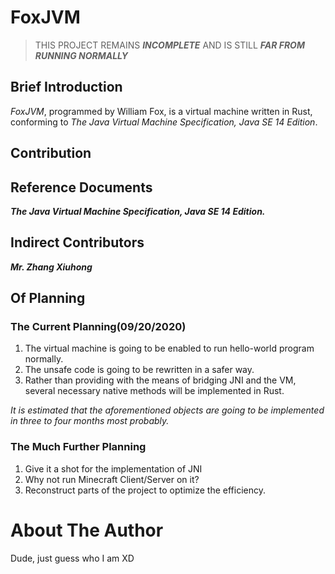 # FoxJVM
> THIS PROJECT REMAINS ***INCOMPLETE*** AND IS STILL ***FAR FROM RUNNING NORMALLY***


## Brief Introduction
*FoxJVM*, programmed by William Fox, is a virtual machine written in Rust, conforming to *The Java Virtual Machine Specification, Java SE 14 Edition*.


## Contribution


## Reference Documents
***The Java Virtual Machine Specification, Java SE 14 Edition.***


## Indirect Contributors
***Mr. Zhang Xiuhong***


## Of Planning


### The Current Planning(09/20/2020)
1. The virtual machine is going to be enabled to run hello-world program normally.
2. The unsafe code is going to be rewritten in a safer way.
3. Rather than providing with the means of bridging JNI and the VM, several necessary native methods will be implemented in Rust.

*It is estimated that the aforementioned objects are going to be implemented in three to four months most probably.*


### The Much Further Planning
1. Give it a shot for the implementation of JNI
2. Why not run Minecraft Client/Server on it?
3. Reconstruct parts of the project to optimize the efficiency.


# About The Author
Dude, just guess who I am XD